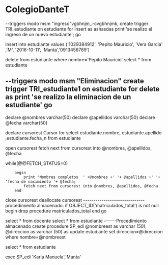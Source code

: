 # ColegioDanteT
--triggers modo msm "ingreso"vgbhnjm,.-cvgbhnjmk,
create trigger TRI_estudiante
on estudiante 
for insert
as ashasdas
print 'se realizo el ingreso de un nuevo estudiante';
go

insert into estudiante values ('1029384912', 'Pepito Mauricio', 'Vera Garcia' ,'M', '2016-10-11', 'Manta','0913456789')

delete from estudiante where nombre='Pepito Mauricio'
select * from estudiante

--triggers modo msm "Eliminacion"
create trigger TRI_estudiante1
on estudiante 
for delete
as
print 'se realizo la eliminacion de un estudiante' 
go
----------------------------------------
declare @nombres varchar(50)
declare @apellidos varchar(50)
declare @fecha varchar(50)

declare cursorest Cursor 
for select estudiante.nombre, estudiante.apellido ,estudiante.fecha_n from estudiante

open cursorest
fetch next from cursorest into @nombres, @apellidos, @fecha

while(@@FETCH_STATUS=0)

		begin
			print 'Nombres completos  ' +@nombres +' '+ @apellidos +' '+ 'fecha de nacimiento '+ @fecha;
			fetch next from cursorest into @nombres, @apellidos, @fecha
	   	end

close cursorest
deallocate cursorest
------------------------------procedimiento almacenado.
if OBJECT_ID('matriculados_total') is not null
begin
	drop procedure matriculados_total
end
go

select * from docente
select * from estudiante
------Procedimiento almacenado 
create procedure SP_edi
@nombreest as varchar (50),
@direccion as varchar (50)
as 
update estudiante set direccion=@direccion
where nombre=@nombreest

select * from estudiante

exec SP_edi 'Karla Manuela','Manta'
